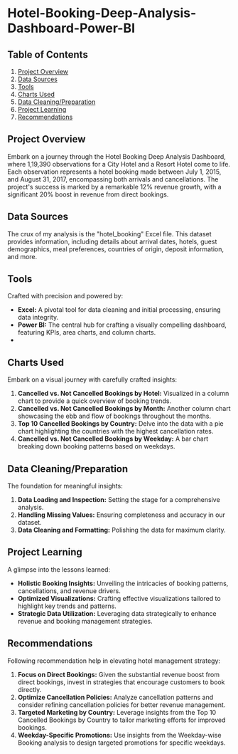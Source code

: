 # Hotel-Booking-Deep-Analysis-Dashboard-Power-BI

## Table of Contents

1. [Project Overview](#project-overview)
2. [Data Sources](#data-sources)
3. [Tools](#tools)
4. [Charts Used](#charts-used)
5. [Data Cleaning/Preparation](#data-cleaningpreparation)
6. [Project Learning](#project-learning)
7. [Recommendations](#recommendations)

## Project Overview
Embark on a journey through the Hotel Booking Deep Analysis Dashboard, where 1,19,390 observations for a City Hotel and a Resort Hotel come to life. Each observation represents a hotel booking made between July 1, 2015, and August 31, 2017, encompassing both arrivals and cancellations. The project's success is marked by a remarkable 12% revenue growth, with a significant 20% boost in revenue from direct bookings.

## Data Sources
The crux of my analysis is the "hotel_booking" Excel file. This dataset provides information, including details about arrival dates, hotels, guest demographics, meal preferences, countries of origin, deposit information, and more.

## Tools
Crafted with precision and powered by:

- **Excel:** A pivotal tool for data cleaning and initial processing, ensuring data integrity.
- **Power BI:** The central hub for crafting a visually compelling dashboard, featuring KPIs, area charts, and column charts.
- 
## Charts Used

Embark on a visual journey with carefully crafted insights:
1. **Cancelled vs. Not Cancelled Bookings by Hotel:** Visualized in a column chart to provide a quick overview of booking trends.
2. **Cancelled vs. Not Cancelled Bookings by Month:** Another column chart showcasing the ebb and flow of bookings throughout the months.
3. **Top 10 Cancelled Bookings by Country:** Delve into the data with a pie chart highlighting the countries with the highest cancellation rates.
4. **Cancelled vs. Not Cancelled Bookings by Weekday:** A bar chart breaking down booking patterns based on weekdays.

## Data Cleaning/Preparation
The foundation for meaningful insights:

1. **Data Loading and Inspection:** Setting the stage for a comprehensive analysis.
2. **Handling Missing Values:** Ensuring completeness and accuracy in our dataset.
3. **Data Cleaning and Formatting:** Polishing the data for maximum clarity.

## Project Learning
A glimpse into the lessons learned:

- **Holistic Booking Insights:** Unveiling the intricacies of booking patterns, cancellations, and revenue drivers.
- **Optimized Visualizations:** Crafting effective visualizations tailored to highlight key trends and patterns.
- **Strategic Data Utilization:** Leveraging data strategically to enhance revenue and booking management strategies.

## Recommendations
Following recommendation help in elevating hotel management strategy:

 1. **Focus on Direct Bookings:** Given the substantial revenue boost from direct bookings, invest in strategies that encourage customers to book directly.
2. **Optimize Cancellation Policies:** Analyze cancellation patterns and consider refining cancellation policies for better revenue management.
3. **Targeted Marketing by Country:** Leverage insights from the Top 10 Cancelled Bookings by Country to tailor marketing efforts for improved bookings.
4. **Weekday-Specific Promotions:** Use insights from the Weekday-wise Booking analysis to design targeted promotions for specific weekdays.

